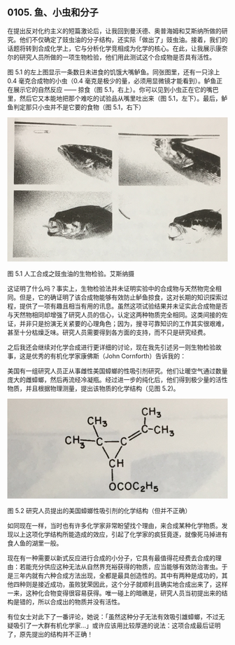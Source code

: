 ## 0105. 鱼、小虫和分子

在提出反对化约主义的短篇激论后，让我回到曼沃德、奥普海姆和艾斯纳所做的研究。他们不仅确定了豉虫油的分子结构，还实际「做出了」豉虫油。接着，我们的话题将转到合成化学上，它与分析化学竞相成为化学的核心。在此，让我展示康奈尔的研究人员所做的一项生物检验，他们用此测试这个合成物是否具有活性。

图 5.1 的左上图显示一条数日未进食的饥饿大嘴鲈鱼。同张图里，还有一只涂上 0.4 毫克合成物的小虫（0.4 毫克是极少的量，必须用显微镜才能看到）。鲈鱼正在展示它的自然反应 —— 掠食（图 5.1，右上）。你可以见到小虫正在它的嘴巴里，然后它又本能地把那个难吃的试验品从嘴里吐出来（图 5.1，左下）。最后，鲈鱼判定那只小虫并不是它要的食物（图 5.1，右下）

![](./res/2019310.PNG)

图 5.1 人工合成之豉虫油的生物检验。艾斯纳摄

这证明了什么吗？事实上，生物检验法并未证明实验中的合成物与天然物完全相同。但是，它的确证明了该合成物能够有效防止鲈鱼掠食，这对长期的知识探索过程，提供了一项有趣且相当有用的讯息。虽然这项试验结果并未证实此合成物是否与天然物相同却增强了研究人员的信心，认定这两种物质完全相同。这类间接的佐证，并非只是扮演无关紧要的心理角色；因为，搜寻可靠知识的工作其实很艰难，甚至十分枯燥乏味。研究人员需要得到各方面的支持，而不只是研究经费。

之后我还会继续对化学合成进行更详细的讨论，现在我先引述另一则生物检验故事，这是优秀的有机化学家康佛斯（John Cornforth）告诉我的：

美国有一组研究人员正从事雌性美国蟑螂的性吸引剂研究。他们让暖空气通过数量庞大的雌蟑螂，然后再流经冷凝瓶。经过进一步的纯化后，他们得到极少量的活性物质，并且根据物理测量，提出该物质的化学结构（见图 5.2)。

![](./res/2019311.PNG)

图 5.2 研究人员提出的美国蟑嫏性吸引剂的化学结构（但并不正确）

如同现在一样，当时也有许多化学家非常盼望找个理由，来合成某种化学物质。发现以上这项化学结构所能造成的效应，引起了化学家的疯狂竟逐，就像死马掉进有食人鱼的湖里一般。

现在有一种需要以新式反应进行合成的小分子，它具有最值得花经费去合成的理由：若能充分供应这种无法从自然界充裕获得的物质，应当能够有效防治害虫。于是三年内就有六种合成方法出现，全都是最具创造性的。其中有两种是成功的，其他四种则是接近成功，虽败犹荣因此，这个分子就顺利且确实地合成出来了，这样一来，这种化合物变得很容易获得。唯一碰上的暗礁是，研究人员当初提出来的结构是错的，所以合成出的物质并没有活性。

有位女士对此下了一番评论，她说：「虽然这种分子无法有效吸引雄蟑螂，不过无疑吸引了一大群有机化学家…」或许应该用比较厚道的说法：这项合成最后证明了，原先提出的结构并不正确！